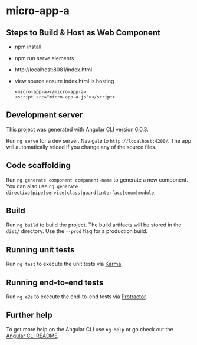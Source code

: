 # micro-app-a

## Steps to Build & Host as Web Component

- npm install
- npm run serve:elements
- http://localhost:8081/index.html
- view source ensure index.html is hosting   

    `<micro-app-a></micro-app-a>`  
    `<script src="micro-app-a.js"></script>`  

## Development server

This project was generated with [Angular CLI](https://github.com/angular/angular-cli) version 6.0.3.

Run `ng serve` for a dev server. Navigate to `http://localhost:4200/`. The app will automatically reload if you change any of the source files.

## Code scaffolding

Run `ng generate component component-name` to generate a new component. You can also use `ng generate directive|pipe|service|class|guard|interface|enum|module`.

## Build

Run `ng build` to build the project. The build artifacts will be stored in the `dist/` directory. Use the `--prod` flag for a production build.

## Running unit tests

Run `ng test` to execute the unit tests via [Karma](https://karma-runner.github.io).

## Running end-to-end tests

Run `ng e2e` to execute the end-to-end tests via [Protractor](http://www.protractortest.org/).

## Further help

To get more help on the Angular CLI use `ng help` or go check out the [Angular CLI README](https://github.com/angular/angular-cli/blob/master/README.md).
